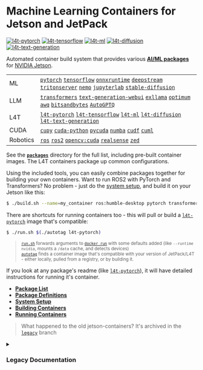 # Machine Learning Containers for Jetson and JetPack

[![l4t-pytorch](https://img.shields.io/github/actions/workflow/status/dusty-nv/jetson-containers/l4t-pytorch_jp51.yml?label=l4t-pytorch)](/packages/l4t/l4t-pytorch)  [![l4t-tensorflow](https://img.shields.io/github/actions/workflow/status/dusty-nv/jetson-containers/l4t-tensorflow-tf2_jp51.yml?label=l4t-tensorflow)](/packages/l4t/l4t-tensorflow) [![l4t-ml](https://img.shields.io/github/actions/workflow/status/dusty-nv/jetson-containers/l4t-ml_jp51.yml?label=l4t-ml)](/packages/l4t/l4t-ml) [![l4t-diffusion](https://img.shields.io/github/actions/workflow/status/dusty-nv/jetson-containers/l4t-diffusion_jp51.yml?label=l4t-diffusion)](/packages/l4t/l4t-diffusion) [![l4t-text-generation](https://img.shields.io/github/actions/workflow/status/dusty-nv/jetson-containers/l4t-text-generation_jp51.yml?label=l4t-text-generation)](/packages/l4t/l4t-text-generation)

Automated container build system that provides various [**AI/ML packages**](packages) for [NVIDIA Jetson](https://developer.nvidia.com/embedded-computing).

| | |
|---|---|
| ML | [`pytorch`](packages/pytorch) [`tensorflow`](packages/tensorflow) [`onnxruntime`](packages/onnxruntime) [`deepstream`](packages/deepstream) [`tritonserver`](packages/tritonserver) [`nemo`](packages/nemo) [`jupyterlab`](packages/jupyterlab) [`stable-diffusion`](packages/diffusion/stable-diffusion) |
| LLM | [`transformers`](packages/llm/transformers) [`text-generation-webui`](packages/llm/text-generation-webui) [`exllama`](packages/llm/exllama) [`optimum`](packages/llm/optimum) [`awq`](packages/llm/awq) [`bitsandbytes`](packages/llm/bitsandbytes) [`AutoGPTQ`](packages/llm/auto-gptq) |
| L4T | [`l4t-pytorch`](packages/l4t/l4t-pytorch) [`l4t-tensorflow`](packages/l4t/l4t-tensorflow) [`l4t-ml`](packages/l4t/l4t-ml) [`l4t-diffusion`](packages/l4t/l4t-diffusion) [`l4t-text-generation`](packages/l4t/l4t-text-generation) |
| CUDA | [`cupy`](packages/cupy) [`cuda-python`](packages/cuda-python) [`pycuda`](packages/pycuda) [`numba`](packages/numba) [`cudf`](packages/rapids/cudf) [`cuml`](packages/rapids/cuml) |
| Robotics | [`ros`](packages/ros) [`ros2`](packages/ros) [`opencv:cuda`](packages/opencv) [`realsense`](packages/realsense) [`zed`](packages/zed) |

See the [**`packages`**](packages) directory for the full list, including pre-built container images.  The L4T containers package up common configurations.

Using the included tools, you can easily combine packages together for building your own containers.  Want to run ROS2 with PyTorch and Transformers?  No problem - just do the [system setup](README.md), and build it on your Jetson like this:

```bash
$ ./build.sh --name=my_container ros:humble-desktop pytorch transformers
```

There are shortcuts for running containers too - this will pull or build a [`l4t-pytorch`](packages/l4t/l4t-pytorch) image that's compatible:

```bash
$ ./run.sh $(./autotag l4t-pytorch)
```
> <sup>[`run.sh`](/run.sh) forwards arguments to [`docker run`](https://docs.docker.com/engine/reference/commandline/run/) with some defaults added (like `--runtime nvidia`, mounts a `/data` cache, and detects devices)</sup><br>
> <sup>[`autotag`](/autotag) finds a container image that's compatible with your version of JetPack/L4T - either locally, pulled from a registry, or by building it.</sup>

If you look at any package's readme (like [`l4t-pytorch`](packages/l4t/l4t-pytorch)), it will have detailed instructions for running it's container.

* [**Package List**](/packages)
* [**Package Definitions**](/docs/packages.md)
* [**System Setup**](/docs/setup.md)
* [**Building Containers**](/docs/build.md)
* [**Running Containers**](/docs/run.md)

> What happened to the old jetson-containers?   It's archived in the [`legacy`](https://github.com/dusty-nv/jetson-containers/tree/legacy) branch

<details>
<summary><h3>Legacy Documentation</h3></summary>

![NVIDIA](https://img.shields.io/static/v1?style=for-the-badge&message=NVIDIA&color=222222&logo=NVIDIA&logoColor=76B900&label=) ![Docker](https://img.shields.io/badge/docker-%230db7ed.svg?style=for-the-badge&logo=docker&logoColor=white) ![PyTorch](https://img.shields.io/badge/PyTorch-%23EE4C2C.svg?style=for-the-badge&logo=PyTorch&logoColor=white) ![TensorFlow](https://img.shields.io/badge/TensorFlow-%23FF6F00.svg?style=for-the-badge&logo=TensorFlow&logoColor=white) ![Jupyter Notebook](https://img.shields.io/badge/jupyter-%26FA0F00.svg?style=for-the-badge&logo=jupyter&logoColor=white) ![ROS](https://img.shields.io/badge/ros-%230A0FF9.svg?style=for-the-badge&logo=ros&logoColor=white) 

This project provides Dockerfiles, build scripts, and container images for machine learning on [NVIDIA Jetson](https://developer.nvidia.com/embedded-computing):

* [`l4t-ml`](https://ngc.nvidia.com/catalog/containers/nvidia:l4t-ml)
* [`l4t-pytorch`](https://ngc.nvidia.com/catalog/containers/nvidia:l4t-pytorch)
* [`l4t-tensorflow`](https://ngc.nvidia.com/catalog/containers/nvidia:l4t-tensorflow)

The following ROS containers are also available, which can be pulled from [DockerHub](https://hub.docker.com/repository/docker/dustynv/ros) or built from source:

| Distro | Base | Desktop | PyTorch |
|----|:----:|:----:|:----:|
| ROS Melodic   | [`ros-base`](https://hub.docker.com/repository/registry-1.docker.io/dustynv/ros/tags?name=melodic)           | X | X |
| ROS Noetic    | [`ros-base`](https://hub.docker.com/repository/registry-1.docker.io/dustynv/ros/tags?name=noetic-ros-base)   | X | [`PyTorch`](https://hub.docker.com/repository/registry-1.docker.io/dustynv/ros/tags?name=noetic-pytorch) |
| ROS2 Foxy     | [`ros-base`](https://hub.docker.com/repository/registry-1.docker.io/dustynv/ros/tags?name=foxy-ros-base)     | [`desktop`](https://hub.docker.com/repository/registry-1.docker.io/dustynv/ros/tags?name=foxy-desktop) | [`PyTorch`](https://hub.docker.com/repository/registry-1.docker.io/dustynv/ros/tags?name=foxy-pytorch) |
| ROS2 Galactic | [`ros-base`](https://hub.docker.com/repository/registry-1.docker.io/dustynv/ros/tags?name=galactic-ros-base) | [`desktop`](https://hub.docker.com/repository/registry-1.docker.io/dustynv/ros/tags?name=galactic-desktop) | [`PyTorch`](https://hub.docker.com/repository/registry-1.docker.io/dustynv/ros/tags?name=galactic-pytorch) |
| ROS2 Humble   | [`ros-base`](https://hub.docker.com/repository/registry-1.docker.io/dustynv/ros/tags?name=humble-ros-base)   | [`desktop`](https://hub.docker.com/repository/registry-1.docker.io/dustynv/ros/tags?name=humble-desktop) | [`PyTorch`](https://hub.docker.com/repository/registry-1.docker.io/dustynv/ros/tags?name=humble-pytorch) |
| ROS2 Iron     | [`ros-base`](https://hub.docker.com/repository/registry-1.docker.io/dustynv/ros/tags?name=iron-ros-base)   | [`desktop`](https://hub.docker.com/repository/registry-1.docker.io/dustynv/ros/tags?name=iron-desktop) | [`PyTorch`](https://hub.docker.com/repository/registry-1.docker.io/dustynv/ros/tags?name=iron-pytorch) |

The PyTorch-based ROS containers also have the [jetson-inference](https://github.com/dusty-nv/jetson-inference) and [ros_deep_learning](https://github.com/dusty-nv/ros_deep_learning) packages installed.

## Pre-Built Container Images

The following images can be pulled from NGC or DockerHub without needing to build the containers yourself:

<details>
<summary>
<a href=https://ngc.nvidia.com/catalog/containers/nvidia:l4t-ml><b>l4t-ml</b></a> (<code>nvcr.io/nvidia/l4t-ml:r35.2.1-py3</code>)
</summary>
</br>

|                                                                                     | L4T Version | Container Tag                                      |
|-------------------------------------------------------------------------------------|:-----------:|----------------------------------------------------|
| [`l4t-ml`](https://ngc.nvidia.com/catalog/containers/nvidia:l4t-ml)                 |   R35.2.1   | `nvcr.io/nvidia/l4t-ml:r35.2.1-py3`                |
|                                                                                     |   R35.1.0   | `nvcr.io/nvidia/l4t-ml:r35.1.0-py3`                |
|                                                                                     |   R34.1.1   | `nvcr.io/nvidia/l4t-ml:r34.1.1-py3`                |
|                                                                                     |   R34.1.0   | `nvcr.io/nvidia/l4t-ml:r34.1.0-py3`                |
|                                                                                     |   R32.7.1   | `nvcr.io/nvidia/l4t-ml:r32.7.1-py3`                |
|                                                                                     |   R32.6.1   | `nvcr.io/nvidia/l4t-ml:r32.6.1-py3`                |
|                                                                                     |   R32.5.0*  | `nvcr.io/nvidia/l4t-ml:r32.5.0-py3`                |
|                                                                                     |   R32.4.4   | `nvcr.io/nvidia/l4t-ml:r32.4.4-py3`                |
|                                                                                     |   R32.4.3   | `nvcr.io/nvidia/l4t-ml:r32.4.3-py3`                |

</details>
<details>
<summary>
<a href=https://ngc.nvidia.com/catalog/containers/nvidia:l4t-pytorch><b>l4t-pytorch</b></a> (<code>nvcr.io/nvidia/l4t-pytorch:r35.2.1-pth2.0-py3</code>)
</summary>
</br>

|                                                                                     | L4T Version | Container Tag                                      |
|-------------------------------------------------------------------------------------|:-----------:|----------------------------------------------------|
| [`l4t-pytorch`](https://ngc.nvidia.com/catalog/containers/nvidia:l4t-pytorch)       |   R35.2.1   | `nvcr.io/nvidia/l4t-pytorch:r35.2.1-pth2.0-py3`    |
|                                                                                     |   R35.1.0   | `nvcr.io/nvidia/l4t-pytorch:r35.1.0-pth1.13-py3`   |
|                                                                                     |   R35.1.0   | `nvcr.io/nvidia/l4t-pytorch:r35.1.0-pth1.12-py3`   |
|                                                                                     |   R35.1.0   | `nvcr.io/nvidia/l4t-pytorch:r35.1.0-pth1.11-py3`   |
|                                                                                     |   R34.1.1   | `nvcr.io/nvidia/l4t-pytorch:r34.1.1-pth1.12-py3`   |
|                                                                                     |   R34.1.1   | `nvcr.io/nvidia/l4t-pytorch:r34.1.1-pth1.11-py3`   |
|                                                                                     |   R34.1.0   | `nvcr.io/nvidia/l4t-pytorch:r34.1.0-pth1.12-py3`   |
|                                                                                     |   R32.7.1   | `nvcr.io/nvidia/l4t-pytorch:r32.7.1-pth1.10-py3`   |
|                                                                                     |   R32.7.1   | `nvcr.io/nvidia/l4t-pytorch:r32.7.1-pth1.9-py3`    |
|                                                                                     |   R32.6.1   | `nvcr.io/nvidia/l4t-pytorch:r32.6.1-pth1.9-py3`    |
|                                                                                     |   R32.6.1   | `nvcr.io/nvidia/l4t-pytorch:r32.6.1-pth1.8-py3`    |
|                                                                                     |   R32.5.0*  | `nvcr.io/nvidia/l4t-pytorch:r32.5.0-pth1.7-py3`    |
|                                                                                     |   R32.5.0*  | `nvcr.io/nvidia/l4t-pytorch:r32.5.0-pth1.6-py3`    |
|                                                                                     |   R32.4.4   | `nvcr.io/nvidia/l4t-pytorch:r32.4.4-pth1.6-py3`    |
|                                                                                     |   R32.4.3   | `nvcr.io/nvidia/l4t-pytorch:r32.4.3-pth1.6-py3`    |

</details>
<details>
<summary>
<a href=https://ngc.nvidia.com/catalog/containers/nvidia:l4t-tensorflow><b>l4t-tensorflow</b></a> (<code>nvcr.io/nvidia/l4t-tensorflow:r35.2.1-tf2.11-py3</code>)
</summary>
</br>

|                                                                                     | L4T Version | Container Tag                                      |
|-------------------------------------------------------------------------------------|:-----------:|----------------------------------------------------|
| [`l4t-tensorflow`](https://ngc.nvidia.com/catalog/containers/nvidia:l4t-tensorflow) |   R35.2.1   | `nvcr.io/nvidia/l4t-tensorflow:r35.2.1-tf2.11-py3` |
|                                                                                     |   R35.1.0   | `nvcr.io/nvidia/l4t-tensorflow:r35.1.0-tf1.15-py3` |
|                                                                                     |   R35.1.0   | `nvcr.io/nvidia/l4t-tensorflow:r35.1.0-tf2.9-py3`  |
|                                                                                     |   R34.1.1   | `nvcr.io/nvidia/l4t-tensorflow:r34.1.1-tf1.15-py3` |
|                                                                                     |   R34.1.1   | `nvcr.io/nvidia/l4t-tensorflow:r34.1.1-tf2.8-py3`  |
|                                                                                     |   R34.1.0   | `nvcr.io/nvidia/l4t-tensorflow:r34.1.0-tf1.15-py3` |
|                                                                                     |   R34.1.0   | `nvcr.io/nvidia/l4t-tensorflow:r34.1.0-tf2.8-py3`  |
|                                                                                     |   R32.7.1   | `nvcr.io/nvidia/l4t-tensorflow:r32.7.1-tf1.15-py3` |
|                                                                                     |   R32.7.1   | `nvcr.io/nvidia/l4t-tensorflow:r32.7.1-tf2.7-py3`  |
|                                                                                     |   R32.6.1   | `nvcr.io/nvidia/l4t-tensorflow:r32.6.1-tf1.15-py3` |
|                                                                                     |   R32.6.1   | `nvcr.io/nvidia/l4t-tensorflow:r32.6.1-tf2.5-py3`  |
|                                                                                     |   R32.5.0*  | `nvcr.io/nvidia/l4t-tensorflow:r32.5.0-tf1.15-py3` |
|                                                                                     |   R32.5.0*  | `nvcr.io/nvidia/l4t-tensorflow:r32.5.0-tf2.3-py3`  |
|                                                                                     |   R32.4.4   | `nvcr.io/nvidia/l4t-tensorflow:r32.4.4-tf1.15-py3` |
|                                                                                     |   R32.4.4   | `nvcr.io/nvidia/l4t-tensorflow:r32.4.4-tf2.3-py3`  |
|                                                                                     |   R32.4.3   | `nvcr.io/nvidia/l4t-tensorflow:r32.4.3-tf1.15-py3` |
|                                                                                     |   R32.4.3   | `nvcr.io/nvidia/l4t-tensorflow:r32.4.3-tf2.2-py3`  |

</details>

#### ROS

<details>
<summary>
<a href=https://hub.docker.com/repository/registry-1.docker.io/dustynv/ros/tags?name=melodic><b>ROS Melodic</b></a> (<code>dustynv/ros:melodic-ros-base-l4t-r32.7.1</code>)
</summary>
</br>

|                                                                                     | L4T Version | Container Tag                                      |
|-------------------------------------------------------------------------------------|:-----------:|----------------------------------------------------|
| [`ROS Melodic`](https://hub.docker.com/repository/registry-1.docker.io/dustynv/ros/tags?name=melodic) <sup>(ros-base)</sup> |   R32.7.1   | `dustynv/ros:melodic-ros-base-l4t-r32.7.1`         |
|                                                                                     |   R32.6.1   | `dustynv/ros:melodic-ros-base-l4t-r32.6.1`         |
|                                                                                     |   R32.5.0*  | `dustynv/ros:melodic-ros-base-l4t-r32.5.0`         |
|                                                                                     |   R32.4.4   | `dustynv/ros:melodic-ros-base-l4t-r32.4.4`         |

</details>
<details>
<summary>
<a href=https://hub.docker.com/repository/registry-1.docker.io/dustynv/ros/tags?name=noetic><b>ROS Noetic</b></a> (<code>dustynv/ros:noetic-ros-base-l4t-r35.3.1</code>)
</summary>
</br>

|                                                                                     | L4T Version | Container Tag                                      |
|-------------------------------------------------------------------------------------|:-----------:|----------------------------------------------------|
| [`ROS Noetic`](https://hub.docker.com/repository/registry-1.docker.io/dustynv/ros/tags?name=noetic-ros-base) <sup>(ros-base)</sup> |   R35.3.1   | `dustynv/ros:noetic-ros-base-l4t-r35.3.1`          |
|                                                                                     |   R35.2.1   | `dustynv/ros:noetic-ros-base-l4t-r35.2.1`          |
|                                                                                     |   R35.1.0   | `dustynv/ros:noetic-ros-base-l4t-r35.1.0`          |
|                                                                                     |   R34.1.1   | `dustynv/ros:noetic-ros-base-l4t-r34.1.1`          |
|                                                                                     |   R34.1.0   | `dustynv/ros:noetic-ros-base-l4t-r34.1.0`          |
|                                                                                     |   R32.7.1   | `dustynv/ros:noetic-ros-base-l4t-r32.7.1`          |
|                                                                                     |   R32.6.1   | `dustynv/ros:noetic-ros-base-l4t-r32.6.1`          |
|                                                                                     |   R32.5.0*  | `dustynv/ros:noetic-ros-base-l4t-r32.5.0`          |
|                                                                                     |   R32.4.4   | `dustynv/ros:noetic-ros-base-l4t-r32.4.4`          |
| [`ROS Noetic`](https://hub.docker.com/repository/registry-1.docker.io/dustynv/ros/tags?name=noetic-pytorch) <sup>(PyTorch)</sup> |   R35.3.1   | `dustynv/ros:noetic-pytorch-l4t-r35.3.1`          |
|                                                                                     |   R35.2.1   | `dustynv/ros:noetic-pytorch-l4t-r35.2.1`          |
|                                                                                     |   R35.1.0   | `dustynv/ros:noetic-pytorch-l4t-r35.1.0`          |
|                                                                                     |   R34.1.1   | `dustynv/ros:noetic-pytorch-l4t-r34.1.1`          |
|                                                                                     |   R34.1.0   | `dustynv/ros:noetic-pytorch-l4t-r34.1.0`          |
|                                                                                     |   R32.7.1   | `dustynv/ros:noetic-pytorch-l4t-r32.7.1`          |
|                                                                                     |   R32.6.1   | `dustynv/ros:noetic-pytorch-l4t-r32.6.1`          |
|                                                                                     |   R32.5.0*  | `dustynv/ros:noetic-pytorch-l4t-r32.5.0`          |
|                                                                                     |   R32.4.4   | `dustynv/ros:noetic-pytorch-l4t-r32.4.4`          |

</details>

#### ROS2

<details>
<summary>
<a href=https://hub.docker.com/repository/registry-1.docker.io/dustynv/ros/tags?name=foxy><b>ROS2 Foxy</b></a> (<code>dustynv/ros:foxy-ros-base-l4t-r35.3.1</code>)
</summary>
</br>

|                                                                                     | L4T Version | Container Tag                                      |
|-------------------------------------------------------------------------------------|:-----------:|----------------------------------------------------|
| [`ROS2 Foxy`](https://hub.docker.com/repository/registry-1.docker.io/dustynv/ros/tags?name=foxy-ros-base) <sup>(ros-base)</sup> |   R35.3.1   | `dustynv/ros:foxy-ros-base-l4t-r35.3.1`            |
|                                                                                     |   R35.2.1   | `dustynv/ros:foxy-ros-base-l4t-r35.2.1`            |
|                                                                                     |   R35.1.0   | `dustynv/ros:foxy-ros-base-l4t-r35.1.0`            |
|                                                                                     |   R34.1.1   | `dustynv/ros:foxy-ros-base-l4t-r34.1.1`            |
|                                                                                     |   R34.1.0   | `dustynv/ros:foxy-ros-base-l4t-r34.1.0`            |
|                                                                                     |   R32.7.1   | `dustynv/ros:foxy-ros-base-l4t-r32.7.1`            |
|                                                                                     |   R32.6.1   | `dustynv/ros:foxy-ros-base-l4t-r32.6.1`            |
|                                                                                     |   R32.5.0*  | `dustynv/ros:foxy-ros-base-l4t-r32.5.0`            |
|                                                                                     |   R32.4.4   | `dustynv/ros:foxy-ros-base-l4t-r32.4.4`            |
| [`ROS2 Foxy`](https://hub.docker.com/repository/registry-1.docker.io/dustynv/ros/tags?name=foxy-desktop) <sup>(desktop)</sup> |   R35.3.1   | `dustynv/ros:foxy-desktop-l4t-r35.3.1`          |
|                                                                                     |   R35.1.0   | `dustynv/ros:foxy-desktop-l4t-r35.2.1`          |
|                                                                                     |   R35.1.0   | `dustynv/ros:foxy-desktop-l4t-r35.1.0`          |
|                                                                                     |   R34.1.1   | `dustynv/ros:foxy-desktop-l4t-r34.1.1`          |
| [`ROS2 Foxy`](https://hub.docker.com/repository/registry-1.docker.io/dustynv/ros/tags?name=foxy-pytorch) <sup>(PyTorch)</sup> |   R35.3.1   | `dustynv/ros:foxy-pytorch-l4t-r35.3.1`            |
|                                                                                     |   R35.2.1   | `dustynv/ros:foxy-pytorch-l4t-r35.2.1`            |
|                                                                                     |   R35.1.0   | `dustynv/ros:foxy-pytorch-l4t-r35.1.0`            |
|                                                                                     |   R34.1.1   | `dustynv/ros:foxy-pytorch-l4t-r34.1.1`            |
|                                                                                     |   R34.1.0   | `dustynv/ros:foxy-pytorch-l4t-r34.1.0`            |
|                                                                                     |   R32.7.1   | `dustynv/ros:foxy-pytorch-l4t-r32.7.1`            |
|                                                                                     |   R32.6.1   | `dustynv/ros:foxy-pytorch-l4t-r32.6.1`            |
|                                                                                     |   R32.5.0*  | `dustynv/ros:foxy-pytorch-l4t-r32.5.0`            |
|                                                                                     |   R32.4.4   | `dustynv/ros:foxy-pytorch-l4t-r32.4.4`            |

</details>
<details>
<summary>
<a href=https://hub.docker.com/repository/registry-1.docker.io/dustynv/ros/tags?name=galactic><b>ROS2 Galactic</b></a> (<code>dustynv/ros:galactic-ros-base-l4t-r35.3.1</code>)
</summary>
</br>

|                                                                                     | L4T Version | Container Tag                                      |
|-------------------------------------------------------------------------------------|:-----------:|----------------------------------------------------|
| [`ROS2 Galactic`](https://hub.docker.com/repository/registry-1.docker.io/dustynv/ros/tags?name=galactic-ros-base) <sup>(ros-base)</sup> |   R35.3.1   | `dustynv/ros:galactic-ros-base-l4t-r35.3.1`        |
|                                                                                     |   R35.2.1   | `dustynv/ros:galactic-ros-base-l4t-r35.2.1`        |
|                                                                                     |   R35.1.0   | `dustynv/ros:galactic-ros-base-l4t-r35.1.0`        |
|                                                                                     |   R34.1.1   | `dustynv/ros:galactic-ros-base-l4t-r34.1.1`        |
|                                                                                     |   R34.1.0   | `dustynv/ros:galactic-ros-base-l4t-r34.1.0`        |
|                                                                                     |   R32.7.1   | `dustynv/ros:galactic-ros-base-l4t-r32.7.1`        |
|                                                                                     |   R32.6.1   | `dustynv/ros:galactic-ros-base-l4t-r32.6.1`        |
|                                                                                     |   R32.5.0*  | `dustynv/ros:galactic-ros-base-l4t-r32.5.0`        |
|                                                                                     |   R32.4.4   | `dustynv/ros:galactic-ros-base-l4t-r32.4.4`        |
| [`ROS2 Galactic`](https://hub.docker.com/repository/registry-1.docker.io/dustynv/ros/tags?name=galactic-desktop) <sup>(desktop)</sup> |   R35.3.1   | `dustynv/ros:galactic-desktop-l4t-r35.3.1`          |
|                                                                                     |   R35.2.1   | `dustynv/ros:galactic-desktop-l4t-r35.2.1`          |
|                                                                                     |   R35.1.0   | `dustynv/ros:galactic-desktop-l4t-r35.1.0`          |
|                                                                                     |   R34.1.1   | `dustynv/ros:galactic-desktop-l4t-r34.1.1`        |
| [`ROS2 Galactic`](https://hub.docker.com/repository/registry-1.docker.io/dustynv/ros/tags?name=galactic-pytorch) <sup>(PyTorch)</sup> |   R35.3.1   | `dustynv/ros:galactic-pytorch-l4t-r35.3.1`        |
|                                                                                     |   R35.2.1   | `dustynv/ros:galactic-pytorch-l4t-r35.2.1`        |
|                                                                                     |   R35.1.0   | `dustynv/ros:galactic-pytorch-l4t-r35.1.0`        |
|                                                                                     |   R34.1.1   | `dustynv/ros:galactic-pytorch-l4t-r34.1.1`        |
|                                                                                     |   R34.1.0   | `dustynv/ros:galactic-pytorch-l4t-r34.1.0`        |
|                                                                                     |   R32.7.1   | `dustynv/ros:galactic-pytorch-l4t-r32.7.1`        |
|                                                                                     |   R32.6.1   | `dustynv/ros:galactic-pytorch-l4t-r32.6.1`        |
|                                                                                     |   R32.5.0*  | `dustynv/ros:galactic-pytorch-l4t-r32.5.0`        |
|                                                                                     |   R32.4.4   | `dustynv/ros:galactic-pytorch-l4t-r32.4.4`        |

</details>
<details>
<summary>
<a href=https://hub.docker.com/repository/registry-1.docker.io/dustynv/ros/tags?name=humble><b>ROS2 Humble</b></a> (<code>dustynv/ros:humble-ros-base-l4t-r35.3.1</code>)
</summary>
</br>

|                                                                                     | L4T Version | Container Tag                                      |
|-------------------------------------------------------------------------------------|:-----------:|----------------------------------------------------|
| [`ROS2 Humble`](https://hub.docker.com/repository/registry-1.docker.io/dustynv/ros/tags?name=humble-ros-base) <sup>(ros-base)</sup> |   R35.3.1   | `dustynv/ros:humble-ros-base-l4t-r35.3.1`          |
|                                                                                     |   R35.2.1   | `dustynv/ros:humble-ros-base-l4t-r35.2.1`          |
|                                                                                     |   R35.1.0   | `dustynv/ros:humble-ros-base-l4t-r35.1.0`          |
|                                                                                     |   R34.1.1   | `dustynv/ros:humble-ros-base-l4t-r34.1.1`          |
|                                                                                     |   R34.1.0   | `dustynv/ros:humble-ros-base-l4t-r34.1.0`          |
|                                                                                     |   R32.7.1   | `dustynv/ros:humble-ros-base-l4t-r32.7.1`          |
| [`ROS2 Humble`](https://hub.docker.com/repository/registry-1.docker.io/dustynv/ros/tags?name=humble-desktop) <sup>(desktop)</sup> |   R35.3.1   | `dustynv/ros:humble-desktop-l4t-r35.3.1`          |
|                                                                                     |   R35.2.1   | `dustynv/ros:humble-desktop-l4t-r35.2.1`          |
|                                                                                     |   R35.1.0   | `dustynv/ros:humble-desktop-l4t-r35.1.0`          |
|                                                                                     |   R34.1.1   | `dustynv/ros:humble-desktop-l4t-r34.1.1`          |
|                                                                                     |   R32.7.1   | `dustynv/ros:humble-desktop-l4t-r32.7.1`          |
| [`ROS2 Humble`](https://hub.docker.com/repository/registry-1.docker.io/dustynv/ros/tags?name=humble-pytorch) <sup>(PyTorch)</sup> |   R35.3.1   | `dustynv/ros:humble-pytorch-l4t-r35.3.1`          |
|                                                                                     |   R35.2.1   | `dustynv/ros:humble-pytorch-l4t-r35.2.1`          |
|                                                                                     |   R35.1.0   | `dustynv/ros:humble-pytorch-l4t-r35.1.0`          |
|                                                                                     |   R34.1.1   | `dustynv/ros:humble-pytorch-l4t-r34.1.1`          |
|                                                                                     |   R34.1.0   | `dustynv/ros:humble-pytorch-l4t-r34.1.0`          |
|                                                                                     |   R32.7.1   | `dustynv/ros:humble-pytorch-l4t-r32.7.1`          |

</details>
<details>
<summary>
<a href=https://hub.docker.com/repository/registry-1.docker.io/dustynv/ros/tags?name=iron><b>ROS2 Iron</b></a> (<code>dustynv/ros:iron-ros-base-l4t-r35.3.1</code>)
</summary>
</br>

|                                                                                     | L4T Version | Container Tag                                      |
|-------------------------------------------------------------------------------------|:-----------:|----------------------------------------------------|
| [`ROS2 Iron`](https://hub.docker.com/repository/registry-1.docker.io/dustynv/ros/tags?name=iron-ros-base) <sup>(ros-base)</sup> |   R35.3.1   | `dustynv/ros:iron-ros-base-l4t-r35.3.1`          |
|                                                                                     |   R35.2.1   | `dustynv/ros:iron-ros-base-l4t-r35.2.1`          |
|                                                                                     |   R35.1.0   | `dustynv/ros:iron-ros-base-l4t-r35.1.0`          |
|                                                                                     |   R32.7.1   | `dustynv/ros:iron-ros-base-l4t-r32.7.1`          |
| [`ROS2 Iron`](https://hub.docker.com/repository/registry-1.docker.io/dustynv/ros/tags?name=iron-desktop) <sup>(desktop)</sup> |   R35.3.1   | `dustynv/ros:iron-desktop-l4t-r35.3.1`          |
|                                                                                     |   R35.2.1   | `dustynv/ros:iron-desktop-l4t-r35.2.1`          |
|                                                                                     |   R35.1.0   | `dustynv/ros:iron-desktop-l4t-r35.1.0`          |
|                                                                                     |   R32.7.1   | `dustynv/ros:iron-desktop-l4t-r32.7.1`          |
| [`ROS2 Iron`](https://hub.docker.com/repository/registry-1.docker.io/dustynv/ros/tags?name=iron-pytorch) <sup>(PyTorch)</sup> |   R35.3.1   | `dustynv/ros:iron-pytorch-l4t-r35.3.1`          |
|                                                                                     |   R35.2.1   | `dustynv/ros:iron-pytorch-l4t-r35.2.1`          |
|                                                                                     |   R35.1.0   | `dustynv/ros:iron-pytorch-l4t-r35.1.0`          |
|                                                                                     |   R32.7.1   | `dustynv/ros:iron-pytorch-l4t-r32.7.1`          |

</details>

> **note:** L4T R32.x containers can run on other versions of R32.x (e.g. R32.7.1 containers can run on R32.7.2)<br/>
> &nbsp;&nbsp;&nbsp;&nbsp;&nbsp;&nbsp;&nbsp;&nbsp;&nbsp; L4T R35 containers can run on other versions of R35 (e.g. R35.1.0 containers can run on R35.2.1)

To download and run one of these images, you can use the included run script from the repo:

``` bash
# L4T version in the container tag should match your L4T version
$ scripts/docker_run.sh -c nvcr.io/nvidia/l4t-pytorch:r32.5.0-pth1.7-py3
```

For other configurations, below are the instructions to build and test the containers using the included Dockerfiles.

## Building the Containers

To rebuild the containers from a Jetson device running [JetPack 4.4](https://developer.nvidia.com/embedded/jetpack) or newer, first clone this repo:

``` bash
$ git clone https://github.com/dusty-nv/jetson-containers
$ cd jetson-containers
```

Before proceeding, make sure you have set your [Docker Default Runtime](#docker-default-runtime) to `nvidia` as shown below:

### Docker Default Runtime

To enable access to the CUDA compiler (nvcc) during `docker build` operations, add `"default-runtime": "nvidia"` to your `/etc/docker/daemon.json` configuration file before attempting to build the containers:

``` json
{
    "runtimes": {
        "nvidia": {
            "path": "nvidia-container-runtime",
            "runtimeArgs": []
        }
    },

    "default-runtime": "nvidia"
}
```

You will then want to restart the Docker service or reboot your system before proceeding.

### ML Containers

To build the ML containers (`l4t-pytorch`, `l4t-tensorflow`, `l4t-ml`), use [`scripts/docker_build_ml.sh`](scripts/docker_build_ml.sh) - along with an optional argument of which container(s) to build: 

``` bash
$ ./scripts/docker_build_ml.sh all        # build all: l4t-pytorch, l4t-tensorflow, and l4t-ml
$ ./scripts/docker_build_ml.sh pytorch    # build only l4t-pytorch
$ ./scripts/docker_build_ml.sh tensorflow # build only l4t-tensorflow
```

> You have to build `l4t-pytorch` and `l4t-tensorflow` to build `l4t-ml`, because it uses those base containers in the multi-stage build.

Note that the TensorFlow and PyTorch pip wheel installers for aarch64 are automatically downloaded in the Dockerfiles from the [Jetson Zoo](https://elinux.org/Jetson_Zoo).

### ROS Containers

To build the ROS containers, use [`scripts/docker_build_ros.sh`](scripts/docker_build_ros.sh) with the `--distro` option to specify the name of the ROS distro to build and `--package` to specify the ROS package to build (the default package is `ros_base`):

``` bash
$ ./scripts/docker_build_ros.sh --distro all     # build all ROS distros (default)
$ ./scripts/docker_build_ros.sh --distro humble  # build only humble (ros_base)
$ ./scripts/docker_build_ros.sh --distro humble --package desktop  # build humble desktop
```

The package options are:  `ros_base`, `ros_core`, and `desktop` - you can also specify `--with-pytorch` to build variants with support for PyTorch, [jetson-inference](https://github.com/dusty-nv/jetson-inference) and [ros_deep_learning](https://github.com/dusty-nv/ros_deep_learning). 

## Run the Containers

To run ROS container, first you should get the container name , type the command which built container, if container has been built successfully, it will give your container name like bellow.

```bash
$ ./scripts/docker_build_ros.s --distro humble
 ... 
Successfully built ebc1d71f00f3
Successfully tagged ros:humble-ros-base-l4t-r35.1.0 # ros:humble-ros-base-l4t-r35.1.0 is the container name
```

Then, type

```bash
$ ./scripts/docker_run.sh -c ros:humble-ros-base-l4t-r35.1.0
```

to run the container.

## Testing the Containers

To run a series of automated tests on the packages installed in the containers, run the following from your `jetson-containers` directory:

``` bash
$ ./scripts/docker_test_ml.sh all        # test all: l4t-pytorch, l4t-tensorflow, and l4t-ml
$ ./scripts/docker_test_ml.sh pytorch    # test only l4t-pytorch
$ ./scripts/docker_test_ml.sh tensorflow # test only l4t-tensorflow
```

To test ROS:

``` bash
$ ./scripts/docker_test_ros.sh all       # test if the build of ROS all was successful: 'melodic', 'noetic', 'eloquent', 'foxy'
$ ./scripts/docker_test_ros.sh melodic   # test if the build of 'ROS melodic' was successful
$ ./scripts/docker_test_ros.sh noetic    # test if the build of 'ROS noetic' was successful
$ ./scripts/docker_test_ros.sh eloquent  # test if the build of 'ROS eloquent' was successful
$ ./scripts/docker_test_ros.sh foxy      # test if the build of 'ROS foxy' was successful
```

</details>

